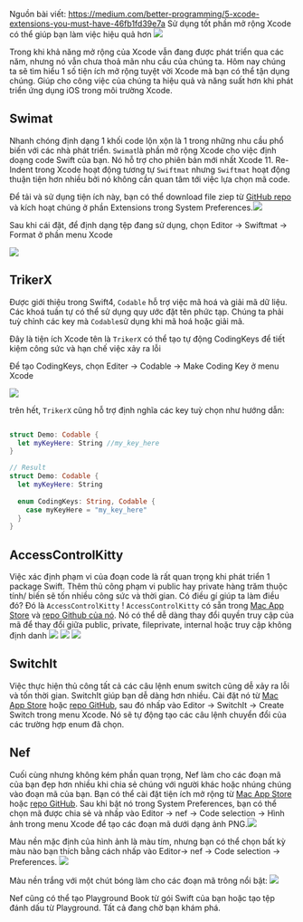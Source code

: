 Nguồn bài viết: https://medium.com/better-programming/5-xcode-extensions-you-must-have-46fb1fd39e7a
Sử dụng tốt phần mở rộng Xcode có thể giúp bạn làm việc hiệu quả hơn
![](https://images.viblo.asia/759a8a83-7431-4c11-9b0e-42ea0ec315a6.jpeg)

Trong khi khả năng mở rộng của Xcode vẫn đang được phát triển qua các năm, nhưng nó vẫn chưa thoả mãn nhu cầu của chúng ta. Hôm nay chúng ta sẽ tìm hiểu 1 số tiện ích mở rộng tuyệt vời Xcode mà bạn có thể tận dụng chúng. Giúp cho công việc của chúng ta hiệu quả và năng suất hơn khi phát triển ứng dụng iOS trong môi trường Xcode.

## Swimat
Nhanh chóng định dạng 1 khối code lộn xộn là 1 trong những nhu cầu phổ biến với các nhà phát triển.
`Swimat`là phần mở rộng Xcode cho việc định doạng code Swift của bạn. Nó hỗ trợ cho phiên bản mới nhất Xcode 11. Re-Indent trong Xcode hoạt động tương tự `Swiftmat` nhưng `Swiftmat` hoạt động thuận tiện hơn nhiều bởi nó không cần quan tâm tới việc lựa chọn mã code.

Để tải và sử dụng tiện ích này, bạn có thể download file ziep từ [GitHub repo](https://github.com/Jintin/Swimat/) và kích hoạt chúng ở phần Extensions trong System Preferences.![](https://images.viblo.asia/ef1082ee-f481-4ec6-a9c6-f0a9c23746b8.png)

Sau khi cái đặt, để định dạng tệp đang sử dụng, chọn Editor -> Swiftmat -> Format ở phần menu Xcode

![](https://images.viblo.asia/474c0c68-1881-4902-9981-7751210d4e14.gif)

## TrikerX
Được giới thiệu trong Swift4, `Codable` hỗ trợ việc mã hoá và giải mã dữ liệu. Các khoá tuần tự có thể sử dụng quy ước đặt tên phức tạp. Chúng ta phải tuỳ chỉnh các key mà `Codable`sử dụng khi mã hoá hoặc giải mã.

Đây là tiện ích Xcode tên là `TrikerX` có thể tạo tự động CodingKeys để tiết kiệm công sức và hạn chế việc xảy ra lỗi 

Để tạo CodingKeys, chọn Editer -> Codable -> Make Coding Key ở menu Xcode

![](https://images.viblo.asia/82f8e130-02be-4c51-8802-706ba6dc77d5.png)

trên hết, `TrikerX` cũng hỗ trợ định nghĩa các key tuỳ chọn như hướng dẫn: 
``` swift

struct Demo: Codable {
  let myKeyHere: String //my_key_here
}

// Result
struct Demo: Codable {
  let myKeyHere: String
  
  enum CodingKeys: String, Codable {
    case myKeyHere = "my_key_here"
  }
}
```

## AccessControlKitty
Việc xác định phạm vi của đoạn code là rất quan trọng khi phát triển 1 package Swift. Thêm thủ công phạm vi public hay private hàng trăm thuộc tính/ biến sẽ tốn nhiều công sức và thời gian. Có điều gí giúp ta làm điều đó? Đó là `AccessControlKitty` ! `AccessControlKitty` có sẵn trong [Mac App Store](https://apps.apple.com/us/app/accesscontrolkitty/id1450391666?mt=12) và [repo Github của nó](https://github.com/zoejessica/accesscontrolkitty). Nó có thể dễ dàng thay đổi quyền truy cập của mã để thay đổi giữa public, private, fileprivate, internal hoặc truy cập không định danh
![](https://images.viblo.asia/232d8e9e-f63d-4837-9a4a-10e2ea63571c.png)
![](https://images.viblo.asia/fd3c8765-9d39-4ec5-abf0-c7a85026273b.png)
![](https://images.viblo.asia/99d1f4b4-f551-4263-803d-0a740c3e182f.png)

## SwitchIt
Việc thực hiện thủ công tất cả các câu lệnh enum switch cũng dễ xảy ra lỗi và tốn thời gian. SwitchIt giúp bạn dễ dàng hơn nhiều.
Cài đặt nó từ [Mac App Store](https://apps.apple.com/ie/app/switchit/id1244401606?mt=12) hoặc [repo GitHub](https://github.com/HarmVanRisk/SwitchIt), sau đó nhấp vào Editor -> SwitchIt -> Create Switch trong menu Xcode. Nó sẽ tự động tạo các câu lệnh chuyển đổi của các trường hợp enum đã chọn.

## Nef
Cuối cùng nhưng không kém phần quan trọng, Nef làm cho các đoạn mã của bạn đẹp hơn nhiều khi chia sẻ chúng với người khác hoặc nhúng chúng vào đoạn mã của bạn.
Bạn có thể cài đặt tiện ích mở rộng từ [Mac App Store](https://apps.apple.com/app/nef/id1479391704?mt=8) hoặc [repo GitHub](https://github.com/bow-swift/nef-plugin). Sau khi bật nó trong System Preferences, bạn có thể chọn mã được chia sẻ và nhấp vào Editor -> nef -> Code selection -> Hình ảnh trong menu Xcode để tạo các đoạn mã dưới dạng ảnh PNG.![](https://images.viblo.asia/1cca15dc-2d5b-4a49-9e2b-47ba0ce02a8d.png)

Màu nền mặc định của hình ảnh là màu tím, nhưng bạn có thể chọn bất kỳ màu nào bạn thích bằng cách nhấp vào Editor-> nef -> Code selection -> Preferences.
![](https://images.viblo.asia/24c065b0-a540-4c87-9d80-ad1cd88556f9.png)

Màu nền trắng với một chút bóng làm cho các đoạn mã trông nổi bật:
![](https://images.viblo.asia/17c69165-ab31-4017-a731-86ed40a0f554.png)

Nef cũng có thể tạo Playground Book từ gói Swift của bạn hoặc tạo tệp đánh dấu từ Playground. Tất cả đang chờ bạn khám phá.